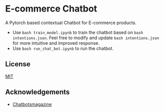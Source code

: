 # E-commerce Chatbot

A Pytorch based contextual Chatbot for E-commerce products.


* Use ```bash train_model.ipynb``` to train the chatbot based on ```bash intentions.json```. Feel free to modify and update ```bash intentions.json``` for more intuitive and improved response.
* Use ```bash run_chat_bot.ipynb``` to run the chatbot. 

## License
[MIT](https://choosealicense.com/licenses/mit/)

## Acknowledgements
* [Chatbotsmagazine](https://chatbotsmagazine.com/contextual-chat-bots-with-tensorflow-4391749d0077)

